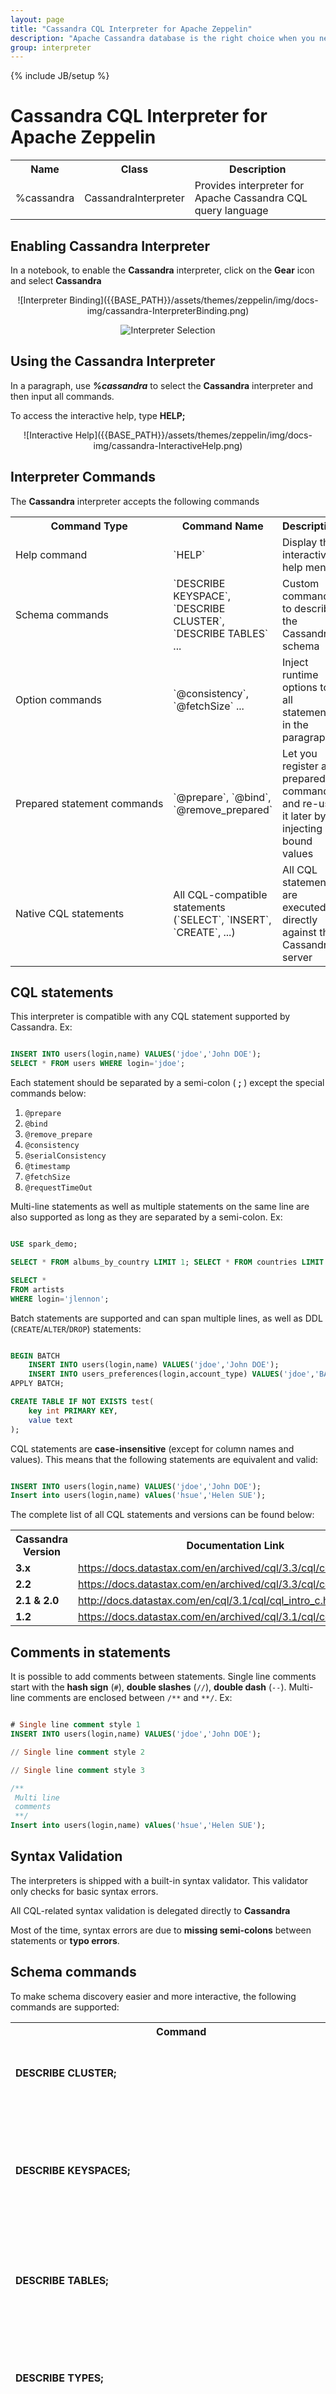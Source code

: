 ```yaml
---
layout: page
title: "Cassandra CQL Interpreter for Apache Zeppelin"
description: "Apache Cassandra database is the right choice when you need scalability and high availability without compromising performance."
group: interpreter
---
```

<!--
Licensed under the Apache License, Version 2.0 (the "License");
you may not use this file except in compliance with the License.
You may obtain a copy of the License at

http://www.apache.org/licenses/LICENSE-2.0

Unless required by applicable law or agreed to in writing, software
distributed under the License is distributed on an "AS IS" BASIS,
WITHOUT WARRANTIES OR CONDITIONS OF ANY KIND, either express or implied.
See the License for the specific language governing permissions and
limitations under the License.
-->
{% include JB/setup %}

# Cassandra CQL Interpreter for Apache Zeppelin

<div id="toc"></div>

<table class="table-configuration">
  <tr>
    <th>Name</th>
    <th>Class</th>
    <th>Description</th>
  </tr>
  <tr>
    <td>%cassandra</td>
    <td>CassandraInterpreter</td>
    <td>Provides interpreter for Apache Cassandra CQL query language</td>
  </tr>
</table>

## Enabling Cassandra Interpreter

In a notebook, to enable the **Cassandra** interpreter, click on the **Gear** icon and select **Cassandra**

 <center>
 ![Interpreter Binding]({{BASE_PATH}}/assets/themes/zeppelin/img/docs-img/cassandra-InterpreterBinding.png)

 ![Interpreter Selection]({{BASE_PATH}}/assets/themes/zeppelin/img/docs-img/cassandra-InterpreterSelection.png)
 </center>

## Using the Cassandra Interpreter

In a paragraph, use **_%cassandra_** to select the **Cassandra** interpreter and then input all commands.

To access the interactive help, type **HELP;**

 <center>
   ![Interactive Help]({{BASE_PATH}}/assets/themes/zeppelin/img/docs-img/cassandra-InteractiveHelp.png)
 </center>

## Interpreter Commands

The **Cassandra** interpreter accepts the following commands

<center>
  <table class="table-configuration">
    <tr>
      <th>Command Type</th>
      <th>Command Name</th>
      <th>Description</th>
    </tr>
    <tr>
      <td nowrap>Help command</td>
      <td>`HELP`</td>
      <td>Display the interactive help menu</td>
    </tr>
    <tr>
      <td nowrap>Schema commands</td>
      <td>`DESCRIBE KEYSPACE`, `DESCRIBE CLUSTER`, `DESCRIBE TABLES` ...</td>
      <td>Custom commands to describe the Cassandra schema</td>
    </tr>
    <tr>
      <td nowrap>Option commands</td>
      <td>`@consistency`, `@fetchSize` ...</td>
      <td>Inject runtime options to all statements in the paragraph</td>
    </tr>
    <tr>
      <td nowrap>Prepared statement commands</td>
      <td>`@prepare`, `@bind`, `@remove_prepared`</td>
      <td>Let you register a prepared command and re-use it later by injecting bound values</td>
    </tr>
    <tr>
      <td nowrap>Native CQL statements</td>
      <td>All CQL-compatible statements (`SELECT`, `INSERT`, `CREATE`, ...)</td>
      <td>All CQL statements are executed directly against the Cassandra server</td>
    </tr>
  </table>
</center>

## CQL statements

This interpreter is compatible with any CQL statement supported by Cassandra. Ex:

```sql

INSERT INTO users(login,name) VALUES('jdoe','John DOE');
SELECT * FROM users WHERE login='jdoe';
```

Each statement should be separated by a semi-colon ( **;** ) except the special commands below:

1. `@prepare`
2. `@bind`
3. `@remove_prepare`
4. `@consistency`
5. `@serialConsistency`
6. `@timestamp`
7. `@fetchSize`
8. `@requestTimeOut`

Multi-line statements as well as multiple statements on the same line are also supported as long as they are separated by a semi-colon. Ex:

```sql

USE spark_demo;

SELECT * FROM albums_by_country LIMIT 1; SELECT * FROM countries LIMIT 1;

SELECT *
FROM artists
WHERE login='jlennon';
```

Batch statements are supported and can span multiple lines, as well as DDL (`CREATE`/`ALTER`/`DROP`) statements:

```sql

BEGIN BATCH
    INSERT INTO users(login,name) VALUES('jdoe','John DOE');
    INSERT INTO users_preferences(login,account_type) VALUES('jdoe','BASIC');
APPLY BATCH;

CREATE TABLE IF NOT EXISTS test(
    key int PRIMARY KEY,
    value text
);
```

CQL statements are <strong>case-insensitive</strong> (except for column names and values). This means that the following statements are equivalent and valid:

```sql

INSERT INTO users(login,name) VALUES('jdoe','John DOE');
Insert into users(login,name) vAlues('hsue','Helen SUE');
```

The complete list of all CQL statements and versions can be found below:

<center>
 <table class="table-configuration">
   <tr>
     <th>Cassandra Version</th>
     <th>Documentation Link</th>
   </tr>
   <tr>
     <td><strong>3.x</strong></td>
     <td>
        <a target="_blank"
          href="https://docs.datastax.com/en/archived/cql/3.3/cql/cqlIntro.html">
          https://docs.datastax.com/en/archived/cql/3.3/cql/cqlIntro.html
        </a>
     </td>
   </tr>   
   <tr>
     <td><strong>2.2</strong></td>
     <td>
        <a target="_blank"
          href="https://docs.datastax.com/en/archived/cql/3.3/cql/cqlIntro.html">
          https://docs.datastax.com/en/archived/cql/3.3/cql/cqlIntro.html
        </a>
     </td>
   </tr>
   <tr>
     <td><strong>2.1 & 2.0</strong></td>
     <td>
        <a target="_blank"
          href="http://docs.datastax.com/en/cql/3.1/cql/cql_intro_c.html">
          http://docs.datastax.com/en/cql/3.1/cql/cql_intro_c.html
        </a>
     </td>
   </tr>
   <tr>
     <td><strong>1.2</strong></td>
     <td>
        <a target="_blank"
          href="https://docs.datastax.com/en/archived/cql/3.1/cql/cql_intro_c.html">
          https://docs.datastax.com/en/archived/cql/3.1/cql/cql_intro_c.html
        </a>
     </td>
   </tr>
 </table>
</center>

## Comments in statements

It is possible to add comments between statements. Single line comments start with the **hash sign** (`#`), **double slashes** (`//`),  **double dash** (`--`). Multi-line comments are enclosed between `/**` and `**/`. Ex:

```sql

# Single line comment style 1
INSERT INTO users(login,name) VALUES('jdoe','John DOE');

// Single line comment style 2

// Single line comment style 3

/**
 Multi line
 comments
 **/
Insert into users(login,name) vAlues('hsue','Helen SUE');
```

## Syntax Validation

The interpreters is shipped with a built-in syntax validator. This validator only checks for basic syntax errors.

All CQL-related syntax validation is delegated directly to **Cassandra**

Most of the time, syntax errors are due to **missing semi-colons** between statements or **typo errors**.

## Schema commands

To make schema discovery easier and more interactive, the following commands are supported:

<center>
 <table class="table-configuration">
   <tr>
     <th>Command</th>
     <th>Description</th>
   </tr>
   <tr>
     <td><strong>DESCRIBE CLUSTER;</strong></td>
     <td>Show the current cluster name and its partitioner</td>
   </tr>
   <tr>
     <td><strong>DESCRIBE KEYSPACES;</strong></td>
     <td>List all existing keyspaces in the cluster and their configuration (replication factor, durable write ...)</td>
   </tr>
   <tr>
     <td><strong>DESCRIBE TABLES;</strong></td>
     <td>List all existing keyspaces in the cluster and for each, all the tables name</td>
   </tr>
   <tr>
     <td><strong>DESCRIBE TYPES;</strong></td>
     <td>List all existing keyspaces in the cluster and for each, all the user-defined types name</strong></td>
   </tr>
   <tr>
     <td nowrap><strong>DESCRIBE FUNCTIONS;</strong></td>
     <td>List all existing keyspaces in the cluster and for each, all the functions name</td>
   </tr>
   <tr>
     <td nowrap><strong>DESCRIBE AGGREGATES;</strong></td>
     <td>List all existing keyspaces in the cluster and for each, all the aggregates name</td>
   </tr>
   <tr>
     <td nowrap><strong>DESCRIBE MATERIALIZED VIEWS;</strong></td>
     <td>List all existing keyspaces in the cluster and for each, all the materialized views name</td>
   </tr>
   <tr>
     <td nowrap><strong>DESCRIBE KEYSPACE &lt;keyspace_name&gt;;</strong></td>
     <td>Describe the given keyspace configuration and all its table details (name, columns, ...)</td>
   </tr>
   <tr>
     <td nowrap><strong>DESCRIBE TABLE (&lt;keyspace_name&gt;).&lt;table_name&gt;;</strong></td>
     <td>
        Describe the given table. If the keyspace is not provided, the current logged in keyspace is used.
        If there is no logged in keyspace, the default system keyspace is used.
        If no table is found, an error message is raised
     </td>
   </tr>
   <tr>
     <td nowrap><strong>DESCRIBE TYPE (&lt;keyspace_name&gt;).&lt;type_name&gt;;</strong></td>
     <td>
        Describe the given type(UDT). If the keyspace is not provided, the current logged in keyspace is used.
        If there is no logged in keyspace, the default system keyspace is used.
        If no type is found, an error message is raised
     </td>
   </tr>
   <tr>
     <td nowrap><strong>DESCRIBE FUNCTION (&lt;keyspace_name&gt;).&lt;function_name&gt;;</strong></td>
     <td>Describe the given function. If the keyspace is not provided, the current logged in keyspace is used.
         If there is no logged in keyspace, the default system keyspace is used.
         If no function is found, an error message is raised
     </td>
   </tr>
   <tr>
     <td nowrap><strong>DESCRIBE AGGREGATE (&lt;keyspace_name&gt;).&lt;aggregate_name&gt;;</strong></td>
     <td>Describe the given aggregate. If the keyspace is not provided, the current logged in keyspace is used.
         If there is no logged in keyspace, the default system keyspace is used.
         If no aggregate is found, an error message is raised
     </td>
   </tr>
   <tr>
     <td nowrap><strong>DESCRIBE MATERIALIZED VIEW (&lt;keyspace_name&gt;).&lt;view_name&gt;;</strong></td>
     <td>Describe the given view. If the keyspace is not provided, the current logged in keyspace is used.
         If there is no logged in keyspace, the default system keyspace is used.
         If no view is found, an error message is raised
     </td>
   </tr>
 </table>
</center>

The schema objects (cluster, keyspace, table, type, function and aggregate) are displayed in a tabular format.
There is a drop-down menu on the top left corner to expand objects details. On the top right menu is shown the Icon legend.

<center>
  ![Describe Schema]({{BASE_PATH}}/assets/themes/zeppelin/img/docs-img/cassandra-DescribeSchema.png)
</center>

## Runtime Parameters

Sometimes you want to be able to pass runtime query parameters to your statements.

Those parameters are not part of the CQL specs and are specific to the interpreter.

Below is the list of all parameters:

<center>
 <table class="table-configuration">
   <tr>
     <th>Parameter</th>
     <th>Syntax</th>
     <th>Description</th>
   </tr>
   <tr>
     <td nowrap>Consistency Level</td>
     <td><strong>@consistency=<em>value</em></strong></td>
     <td>Apply the given consistency level to all queries in the paragraph</td>
   </tr>
   <tr>
     <td nowrap>Serial Consistency Level</td>
     <td><strong>@serialConsistency=<em>value</em></strong></td>
     <td>Apply the given serial consistency level to all queries in the paragraph</td>
   </tr>
   <tr>
     <td nowrap>Timestamp</td>
     <td><strong>@timestamp=<em>long value</em></strong></td>
     <td>
        Apply the given timestamp to all queries in the paragraph.
        Please note that timestamp value passed directly in CQL statement will override this value
      </td>
   </tr>
   <tr>
     <td nowrap>Fetch Size</td>
     <td><strong>@fetchSize=<em>integer value</em></strong></td>
     <td>Apply the given fetch size to all queries in the paragraph</td>
   </tr>
   <tr>
     <td nowrap>Request Time Out</td>
     <td><strong>@requestTimeOut=<em>integer value</em></strong></td>
     <td>Apply the given request timeout <strong>in millisecs</strong> to all queries in the paragraph</td>
   </tr>   
 </table>
</center>

Some parameters only accept restricted values:

<center>
 <table class="table-configuration">
   <tr>
     <th>Parameter</th>
     <th>Possible Values</th>
   </tr>
   <tr>
     <td nowrap>Consistency Level</td>
     <td><strong>ALL, ANY, ONE, TWO, THREE, QUORUM, LOCAL_ONE, LOCAL_QUORUM, EACH_QUORUM</strong></td>
   </tr>
   <tr>
     <td nowrap>Serial Consistency Level</td>
     <td><strong>SERIAL, LOCAL_SERIAL</strong></td>
   </tr>
   <tr>
     <td nowrap>Timestamp</td>
     <td>Any long value</td>
   </tr>
   <tr>
     <td nowrap>Fetch Size</td>
     <td>Any integer value</td>
   </tr>
 </table>
</center>

>Please note that you should **not** add semi-colon ( **;** ) at the end of each parameter statement

Some examples:

```sql

CREATE TABLE IF NOT EXISTS spark_demo.ts(
    key int PRIMARY KEY,
    value text
);
TRUNCATE spark_demo.ts;

// Timestamp in the past
@timestamp=10

// Force timestamp directly in the first insert
INSERT INTO spark_demo.ts(key,value) VALUES(1,'first insert') USING TIMESTAMP 100;

// Select some data to make the clock turn
SELECT * FROM spark_demo.albums LIMIT 100;

// Now insert using the timestamp parameter set at the beginning(10)
INSERT INTO spark_demo.ts(key,value) VALUES(1,'second insert');

// Check for the result. You should see 'first insert'
SELECT value FROM spark_demo.ts WHERE key=1;
```

Some remarks about query parameters:

> 1. **many** query parameters can be set in the same paragraph
> 2. if the **same** query parameter is set many time with different values, the interpreter only take into account the first value
> 3. each query parameter applies to **all CQL statements** in the same paragraph, unless you override the option using plain CQL text (like forcing timestamp with the `USING` clause)
> 4. the order of each query parameter with regard to CQL statement does not matter

## Support for Prepared Statements

For performance reason, it is better to prepare statements before-hand and reuse them later by providing bound values.

This interpreter provides 3 commands to handle prepared and bound statements:

1. **@prepare**
2. **@bind**
3. **@remove_prepared**

Example:

```
@prepare[statement-name]=...

@bind[statement-name]=’text’, 1223, ’2015-07-30 12:00:01’, null, true, [‘list_item1’, ’list_item2’]

@bind[statement-name-with-no-bound-value]

@remove_prepare[statement-name]
```

#### @prepare

You can use the syntax _"@prepare[statement-name]=SELECT..."_ to create a prepared statement.
The _statement-name_ is **mandatory** because the interpreter prepares the given statement with the Java driver and
saves the generated prepared statement in an **internal hash map**, using the provided _statement-name_ as search key.

> Please note that this internal prepared statement map is shared with **all notebooks** and **all paragraphs** because
there is only one instance of the interpreter for Cassandra

> If the interpreter encounters **many** `@prepare` for the **same _statement-name_ (key)**, only the **first** statement will be taken into account.

Example:

```
@prepare[select]=SELECT * FROM spark_demo.albums LIMIT ?

@prepare[select]=SELECT * FROM spark_demo.artists LIMIT ?
```

For the above example, the prepared statement is `SELECT * FROM spark_demo.albums LIMIT ?`.
`SELECT * FROM spark_demo.artists LIMIT ?` is ignored because an entry already exists in the prepared statements map with the key _select_.

In the context of **Zeppelin**, a notebook can be scheduled to be executed at regular interval,
thus it is necessary to **avoid re-preparing many time the same statement (considered an anti-pattern)**.

#### @bind
Once the statement is prepared (possibly in a separated notebook/paragraph). You can bind values to it:

```
@bind[select_first]=10
```

Bound values are not mandatory for the **@bind** statement. However if you provide bound values, they need to comply to some syntax:

* String values should be enclosed between simple quotes (**'**)
* Date values should be enclosed between simple quotes (**'**) and respect the formats (full list is in the [documentation](https://docs.datastax.com/en/cql/3.3/cql/cql_reference/timestamp_type_r.html)):
  1. yyyy-MM-dd HH:MM:ss
  2. yyyy-MM-dd HH:MM:ss.SSS
  2. yyyy-mm-dd'T'HH:mm:ss.SSSZ
* **null** is parsed as-is
* **boolean** (`true`|`false`) are parsed as-is
* collection values must follow the **[standard CQL syntax]**:
  * list: ['list_item1', 'list_item2', ...]
  * set: {'set_item1', 'set_item2', …}
  * map: {'key1': 'val1', 'key2': 'val2', …}
* **tuple** values should be enclosed between parenthesis (see **[Tuple CQL syntax]**): ('text', 123, true)
* **udt** values should be enclosed between brackets (see **[UDT CQL syntax]**): {stree_name: 'Beverly Hills', number: 104, zip_code: 90020, state: 'California', …}

> It is possible to use the @bind statement inside a batch:
>
> ```sql
>BEGIN BATCH
>    @bind[insert_user]='jdoe','John DOE'
>    UPDATE users SET age = 27 WHERE login='hsue';
>APPLY BATCH;
> ```

#### @remove_prepare

To avoid for a prepared statement to stay forever in the prepared statement map, you can use the
**@remove_prepare[statement-name]** syntax to remove it.
Removing a non-existing prepared statement yields no error.

## Using Dynamic Forms

Instead of hard-coding your CQL queries, it is possible to use **[Zeppelin dynamic form]** syntax to inject simple value or multiple choices forms.

The legacy mustache syntax ( **\{\{ \}\}** ) to bind input text and select form is still supported but is deprecated and will be removed in future releases.

> **Legacy**
> The syntax for simple parameter is: **\{\{input_Label=default value\}\}**. The default value is mandatory because the first time the paragraph is executed,
> we launch the CQL query before rendering the form so at least one value should be provided.
>
> The syntax for multiple choices parameter is: **\{\{input_Label=value1 | value2 | … | valueN \}\}**. By default the first choice is used for CQL query
> the first time the paragraph is executed.


Example:

{% raw %}
    #Secondary index on performer style
    SELECT name, country, performer
    FROM spark_demo.performers
    WHERE name='${performer=Sheryl Crow|Doof|Fanfarlo|Los Paranoia}'
    AND styles CONTAINS '${style=Rock}';
{% endraw %}

In the above example, the first CQL query will be executed for `performer='Sheryl Crow' AND style='Rock'`.
For subsequent queries, you can change the value directly using the form.

> Please note that we enclosed the **$\{ \}** block between simple quotes ( **'** ) because Cassandra expects a String here.
> We could have also use the **$\{style='Rock'\}** syntax but this time, the value displayed on the form is **_'Rock'_** and not **_Rock_**.

It is also possible to use dynamic forms for **prepared statements**:

{% raw %}
    @bind[select]=='${performer=Sheryl Crow|Doof|Fanfarlo|Los Paranoia}', '${style=Rock}'
{% endraw %}

## Shared states

It is possible to execute many paragraphs in parallel. However, at the back-end side, we're still using synchronous queries.
_Asynchronous execution_ is only possible when it is possible to return a `Future` value in the `InterpreterResult`.
It may be an interesting proposal for the **Zeppelin** project.

Recently, **Zeppelin** allows you to choose the level of isolation for your interpreters (see **[Interpreter Binding Mode]** ).

Long story short, you have 3 available bindings:
 
 - **shared** : _same JVM_ and _same Interpreter instance_ for all notes
 - **scoped** : _same JVM_ but _different Interpreter instances_, one for each note
 - **isolated**: _different JVM_ running a _single Interpreter instance_, one JVM for each note
     
Using the **shared** binding, the same `com.datastax.driver.core.Session` object is used for **all** notes and paragraphs.
Consequently, if you use the `USE keyspace_name;` statement to log into a keyspace, it will change the keyspace for
**all current users** of the **Cassandra** interpreter because we only create 1 `com.datastax.driver.core.Session` object
per instance of **Cassandra** interpreter.

The same remark does apply to the **prepared statement hash map**, it is shared by **all users** using the same instance of **Cassandra** interpreter.

When using **scoped** binding, in the _same JVM_ **Zeppelin** will create multiple instances of the Cassandra interpreter, thus 
multiple `com.datastax.driver.core.Session` objects. **Beware of resource and memory usage using this binding !** 

The **isolated** mode is the most extreme and will create as many JVM/`com.datastax.driver.core.Session` object as there are distinct notes.


## Interpreter Configuration

To configure the **Cassandra** interpreter, go to the **Interpreter** menu and scroll down to change the parameters.
The **Cassandra** interpreter is using the official **[Datastax Java Driver for Apache Cassandra]®** and most of the parameters are used
to configure the Java driver

Below are the configuration parameters and their default values.

 <table class="table-configuration">
   <tr>
     <th>Property Name</th>
     <th>Description</th>
     <th>Default Value</th>
   </tr>
   <tr>
     <td>`cassandra.cluster`</td>
     <td>Name of the Cassandra cluster to connect to</td>
     <td>Test Cluster</td>
   </tr>
   <tr>
     <td>`cassandra.compression.protocol`</td>
     <td>On wire compression. Possible values are: `NONE`, `SNAPPY`, `LZ4`</td>
     <td>`NONE`</td>
   </tr>
   <tr>
     <td>`cassandra.credentials.username`</td>
     <td>If security is enable, provide the login</td>
     <td>none</td>
   </tr>
   <tr>
     <td>`cassandra.credentials.password`</td>
     <td>If security is enable, provide the password</td>
     <td>none</td>
   </tr>
   <tr>
     <td>`cassandra.hosts`</td>
     <td>
        Comma separated Cassandra hosts (DNS name or IP address).
        <br/>
        Ex: `192.168.0.12,node2,node3`
      </td>
     <td>`localhost`</td>
   </tr>
   <tr>
     <td>`cassandra.interpreter.parallelism`</td>
     <td>Number of concurrent paragraphs(queries block) that can be executed</td>
     <td>10</td>
   </tr>
   <tr>
     <td>`cassandra.keyspace`</td>
     <td>
        Default keyspace to connect to.
        <strong>
          It is strongly recommended to let the default value
          and prefix the table name with the actual keyspace
          in all of your queries
        </strong>
     </td>
     <td>`system`</td>
   </tr>
   <tr>
     <td>`cassandra.load.balancing.policy`</td>
     <td>
        Load balancing policy. Default = `DefaultLoadBalancingPolicy`
        To Specify your own policy, provide the <em>fully qualify class name (FQCN)</em> of your policy.
        At runtime the driver will instantiate the policy using class name.
     </td>
     <td>DEFAULT</td>
   </tr>
   <tr>
     <td>`cassandra.max.schema.agreement.wait.second`</td>
     <td>Cassandra max schema agreement wait in second</td>
     <td>10</td>
   </tr>
   <tr>
     <td>`cassandra.pooling.connection.per.host.local`</td>
     <td>Protocol V2 and below default = 2. Protocol V3 and above default = 1</td>
     <td>2</td>
   </tr>
   <tr>
     <td>`cassandra.pooling.connection.per.host.remote`</td>
     <td>Protocol V2 and below default = 1. Protocol V3 and above default = 1</td>
     <td>1</td>
   </tr>
   <tr>
     <td>`cassandra.pooling.heartbeat.interval.seconds`</td>
     <td>Cassandra pool heartbeat interval in secs</td>
     <td>30</td>
   </tr>
   <tr>
     <td>`cassandra.pooling.max.request.per.connection`</td>
     <td>Protocol V2 and below default = 128. Protocol V3 and above default = 1024</td>
     <td>128</td>
   </tr>
   <tr>
     <td>`cassandra.pooling.pool.timeout.millisecs`</td>
     <td>Cassandra pool time out in millisecs</td>
     <td>5000</td>
   </tr>
   <tr>
     <td>`cassandra.protocol.version`</td>
     <td>Cassandra binary protocol version (`3`, `4`, `DSE1`, `DSE2`)</td>
     <td>`DEFAULT` (detected automatically)</td>
   </tr>
   <tr>
     <td>cassandra.query.default.consistency</td>
     <td>
      Cassandra query default consistency level
      <br/>
      Available values: `ONE`, `TWO`, `THREE`, `QUORUM`, `LOCAL_ONE`, `LOCAL_QUORUM`, `EACH_QUORUM`, `ALL`
     </td>
     <td>`ONE`</td>
   </tr>
   <tr>
     <td>`cassandra.query.default.fetchSize`</td>
     <td>Cassandra query default fetch size</td>
     <td>5000</td>
   </tr>
   <tr>
     <td>`cassandra.query.default.serial.consistency`</td>
     <td>
      Cassandra query default serial consistency level
      <br/>
      Available values: `SERIAL`, `LOCAL_SERIAL`
     </td>
     <td>`SERIAL`</td>
   </tr>
   <tr>
     <td>`cassandra.reconnection.policy`</td>
     <td>
        Cassandra Reconnection Policy.
        Default = `ExponentialReconnectionPolicy`
        To Specify your own policy, provide the <em>fully qualify class name (FQCN)</em> of your policy.
        At runtime the driver will instantiate the policy using class name.
     </td>
     <td>DEFAULT</td>
   </tr>
   <tr>
     <td>`cassandra.retry.policy`</td>
     <td>
        Cassandra Retry Policy.
        Default = `DefaultRetryPolicy`
        To Specify your own policy, provide the <em>fully qualify class name (FQCN)</em> of your policy.
        At runtime the driver will instantiate the policy using class name.
     </td>
     <td>DEFAULT</td>
   </tr>
   <tr>
     <td>`cassandra.socket.connection.timeout.millisecs`</td>
     <td>Cassandra socket default connection timeout in millisecs</td>
     <td>500</td>
   </tr>
   <tr>
     <td>`cassandra.socket.read.timeout.millisecs`</td>
     <td>Cassandra socket read timeout in millisecs</td>
     <td>12000</td>
   </tr>
   <tr>
     <td>`cassandra.socket.tcp.no_delay`</td>
     <td>Cassandra socket TCP no delay</td>
     <td>true</td>
   </tr>
   <tr>
     <td>`cassandra.speculative.execution.policy`</td>
     <td>
        Cassandra Speculative Execution Policy.
        Default = `NoSpeculativeExecutionPolicy`
        To Specify your own policy, provide the <em>fully qualify class name (FQCN)</em> of your policy.
        At runtime the driver will instantiate the policy using class name.
     </td>
     <td>DEFAULT</td>
   </tr>
   <tr>
     <td>`cassandra.ssl.enabled`</td>
     <td>
        Enable support for connecting to the Cassandra configured with SSL.
        To connect to Cassandra configured with SSL use <strong>true</strong>
        and provide a truststore file and password with following options.
     </td>
     <td>false</td>
   </tr>
   <tr>
     <td>`cassandra.ssl.truststore.path`</td>
     <td>
        Filepath for the truststore file to use for connection to Cassandra with SSL.
     </td>
     <td></td>
   </tr>
   <tr>
     <td>`cassandra.ssl.truststore.password`</td>
     <td>
        Password for the truststore file to use for connection to Cassandra with SSL.
     </td>
     <td></td>
   </tr>
 </table>

## Change Log

**3.2** _(Zeppelin {{ site.ZEPPELIN_VERSION }})_ :

* Refactor to use unified Java driver 4.5
  ([ZEPPELIN-4378](https://issues.apache.org/jira/browse/ZEPPELIN-4378):
  * changes in configuration were necessary, as new driver has different architecture, and
  configuration options;
  * interpreter got support for DSE-specific data types, and other extensions;
  * support for `@retryPolicy` is removed, as only single retry policy is shipped with driver.

**3.1** _(Zeppelin {{ site.ZEPPELIN_VERSION }})_ :

* Upgrade Java driver to 3.7.2 ([ZEPPELIN-4331](https://issues.apache.org/jira/browse/ZEPPELIN-4331);

**3.0** _(Zeppelin {{ site.ZEPPELIN_VERSION }})_ :

* Update documentation
* Update interactive documentation
* Add support for binary protocol **V4**
* Implement new `@requestTimeOut` runtime option
* Upgrade Java driver version to **3.0.1**
* Allow interpreter to add dynamic forms programmatically when using FormType.SIMPLE
* Allow dynamic form using default Zeppelin syntax
* Fixing typo on FallThroughPolicy
* Look for data in AngularObjectRegistry before creating dynamic form
* Add missing support for `ALTER` statements


**2.0** _(Zeppelin {{ site.ZEPPELIN_VERSION }})_ :

* Update help menu and add changelog
* Add Support for **User Defined Functions**, **User Defined Aggregates** and **Materialized Views**
* Upgrade Java driver version to **3.0.0-rc1**

**1.0** _(Zeppelin 0.5.5-incubating)_ :

* Initial version

## Bugs & Contacts

 If you encounter a bug for this interpreter, please create a **[JIRA]** ticket.

[Datastax Java Driver for Apache Cassandra]: https://docs.datastax.com/en/developer/java-driver/latest/
[standard CQL syntax]: http://docs.datastax.com/en/cql/3.1/cql/cql_using/use_collections_c.html
[Tuple CQL syntax]: http://docs.datastax.com/en/cql/3.1/cql/cql_reference/tupleType.html
[UDT CQL syntax]: http://docs.datastax.com/en/cql/3.1/cql/cql_using/cqlUseUDT.html
[Zeppelin Dynamic Form](../usage/dynamic_form/intro.html)
[Interpreter Binding Mode](../usage/interpreter/interpreter_binding_mode.html)
[JIRA]: https://issues.apache.org/jira/browse/ZEPPELIN
